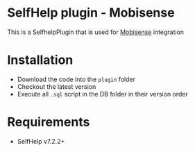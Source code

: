 # SelfHelp plugin - Mobisense

This is a SelfhelpPlugin that is used for [Mobisense](https://apps.apple.com/us/app/mobisense-unibe/id1610936488) integration


# Installation

 - Download the code into the `plugin` folder
 - Checkout the latest version 
 - Execute all `.sql` script in the DB folder in their version order

# Requirements

 - SelfHelp v7.2.2+ 
